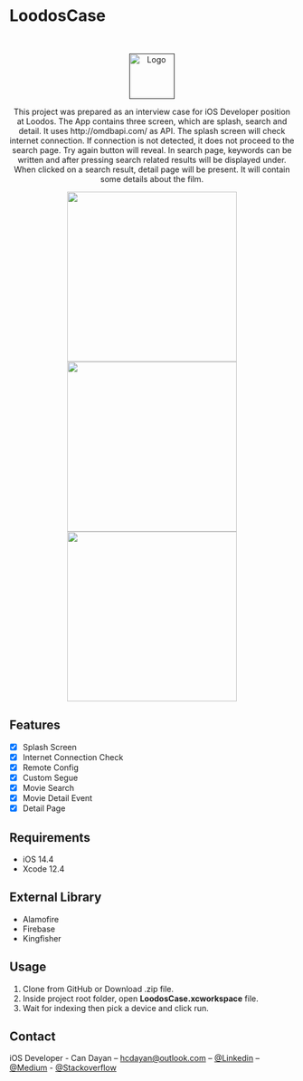 # LoodosCase

<br />
<p align="center">
  <a href="">
    <img src="appIcon.png" alt="Logo" width="80" height="80">
  </a>
  
  <p align="center">
  This project was prepared as an interview case for iOS Developer position at Loodos.
  The App contains three screen, which are splash, search and detail. It uses http://omdbapi.com/ as API. 
  The splash screen will check internet connection. If connection is not detected, it does not proceed to the search page. Try again button will reveal.
  In search page, keywords can be written and after pressing search related results will be displayed under. 
  When clicked on a search result, detail page will be present. It will contain some details about the film. 
  </p>
  
  
  <p align="row">
    <p align="center">
       <img src= "" width="300" >
       <img src= "" width="300" >
       <img src= "" width="300" >
    </p>
  </p>
</p>


## Features

- [x] Splash Screen
- [x] Internet Connection Check
- [x] Remote Config
- [x] Custom Segue
- [x] Movie Search
- [x] Movie Detail Event
- [x] Detail Page

## Requirements

- iOS 14.4
- Xcode 12.4

## External Library

- Alamofire 
- Firebase
- Kingfisher

## Usage

1. Clone from GitHub or Download .zip file.
2. Inside project root folder, open __LoodosCase.xcworkspace__ file.
3. Wait for indexing then pick a device and click run.

## Contact

iOS Developer - Can Dayan – hcdayan@outlook.com – [@Linkedin](https://www.linkedin.com/in/can-d/) – [@Medium](https://activesludge.medium.com/) - [@Stackoverflow](https://stackoverflow.com/users/12594970/active-sludge)
